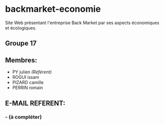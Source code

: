 # backmarket-economie
Site Web présentant l'entreprise Back Market par ses aspects économiques et écologiques.


## Groupe 17

## Membres:
  - PY julien *(Référent)*
  - ROGUI issam
  - PIZARD camille
  - PERRIN romain

## E-MAIL REFERENT:
  ### - (à compléter)
